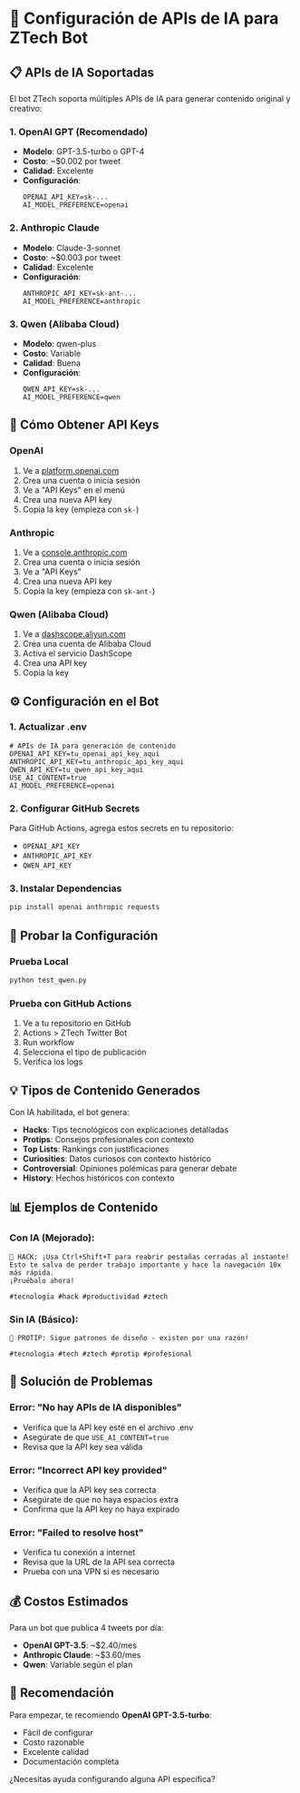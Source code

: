 # 🤖 Configuración de APIs de IA para ZTech Bot

## 📋 APIs de IA Soportadas

El bot ZTech soporta múltiples APIs de IA para generar contenido original y creativo:

### 1. **OpenAI GPT** (Recomendado)

- **Modelo**: GPT-3.5-turbo o GPT-4
- **Costo**: ~$0.002 por tweet
- **Calidad**: Excelente
- **Configuración**:
  ```env
  OPENAI_API_KEY=sk-...
  AI_MODEL_PREFERENCE=openai
  ```

### 2. **Anthropic Claude**

- **Modelo**: Claude-3-sonnet
- **Costo**: ~$0.003 por tweet
- **Calidad**: Excelente
- **Configuración**:
  ```env
  ANTHROPIC_API_KEY=sk-ant-...
  AI_MODEL_PREFERENCE=anthropic
  ```

### 3. **Qwen (Alibaba Cloud)**

- **Modelo**: qwen-plus
- **Costo**: Variable
- **Calidad**: Buena
- **Configuración**:
  ```env
  QWEN_API_KEY=sk-...
  AI_MODEL_PREFERENCE=qwen
  ```

## 🚀 Cómo Obtener API Keys

### OpenAI

1. Ve a [platform.openai.com](https://platform.openai.com)
2. Crea una cuenta o inicia sesión
3. Ve a "API Keys" en el menú
4. Crea una nueva API key
5. Copia la key (empieza con `sk-`)

### Anthropic

1. Ve a [console.anthropic.com](https://console.anthropic.com)
2. Crea una cuenta o inicia sesión
3. Ve a "API Keys"
4. Crea una nueva API key
5. Copia la key (empieza con `sk-ant-`)

### Qwen (Alibaba Cloud)

1. Ve a [dashscope.aliyun.com](https://dashscope.aliyun.com)
2. Crea una cuenta de Alibaba Cloud
3. Activa el servicio DashScope
4. Crea una API key
5. Copia la key

## ⚙️ Configuración en el Bot

### 1. Actualizar .env

```env
# APIs de IA para generación de contenido
OPENAI_API_KEY=tu_openai_api_key_aqui
ANTHROPIC_API_KEY=tu_anthropic_api_key_aqui
QWEN_API_KEY=tu_qwen_api_key_aqui
USE_AI_CONTENT=true
AI_MODEL_PREFERENCE=openai
```

### 2. Configurar GitHub Secrets

Para GitHub Actions, agrega estos secrets en tu repositorio:

- `OPENAI_API_KEY`
- `ANTHROPIC_API_KEY`
- `QWEN_API_KEY`

### 3. Instalar Dependencias

```bash
pip install openai anthropic requests
```

## 🧪 Probar la Configuración

### Prueba Local

```bash
python test_qwen.py
```

### Prueba con GitHub Actions

1. Ve a tu repositorio en GitHub
2. Actions > ZTech Twitter Bot
3. Run workflow
4. Selecciona el tipo de publicación
5. Verifica los logs

## 💡 Tipos de Contenido Generados

Con IA habilitada, el bot genera:

- **Hacks**: Tips tecnológicos con explicaciones detalladas
- **Protips**: Consejos profesionales con contexto
- **Top Lists**: Rankings con justificaciones
- **Curiosities**: Datos curiosos con contexto histórico
- **Controversial**: Opiniones polémicas para generar debate
- **History**: Hechos históricos con contexto

## 📊 Ejemplos de Contenido

### Con IA (Mejorado):

```
🚀 HACK: ¡Usa Ctrl+Shift+T para reabrir pestañas cerradas al instante!
Esto te salva de perder trabajo importante y hace la navegación 10x más rápida.
¡Pruébalo ahora!

#tecnologia #hack #productividad #ztech
```

### Sin IA (Básico):

```
🎨 PROTIP: Sigue patrones de diseño - existen por una razón!

#tecnologia #tech #ztech #protip #profesional
```

## 🔧 Solución de Problemas

### Error: "No hay APIs de IA disponibles"

- Verifica que la API key esté en el archivo .env
- Asegúrate de que `USE_AI_CONTENT=true`
- Revisa que la API key sea válida

### Error: "Incorrect API key provided"

- Verifica que la API key sea correcta
- Asegúrate de que no haya espacios extra
- Confirma que la API key no haya expirado

### Error: "Failed to resolve host"

- Verifica tu conexión a internet
- Revisa que la URL de la API sea correcta
- Prueba con una VPN si es necesario

## 💰 Costos Estimados

Para un bot que publica 4 tweets por día:

- **OpenAI GPT-3.5**: ~$2.40/mes
- **Anthropic Claude**: ~$3.60/mes
- **Qwen**: Variable según el plan

## 🎯 Recomendación

Para empezar, te recomiendo **OpenAI GPT-3.5-turbo**:

- Fácil de configurar
- Costo razonable
- Excelente calidad
- Documentación completa

¿Necesitas ayuda configurando alguna API específica?
